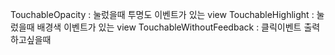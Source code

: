 TouchableOpacity : 눌렀을때 투명도 이벤트가 있는 view
TouchableHighlight : 눌렀을때 배경색 이벤트가 있는 view
TouchableWithoutFeedback : 클릭이벤트 출력하고싶을때
